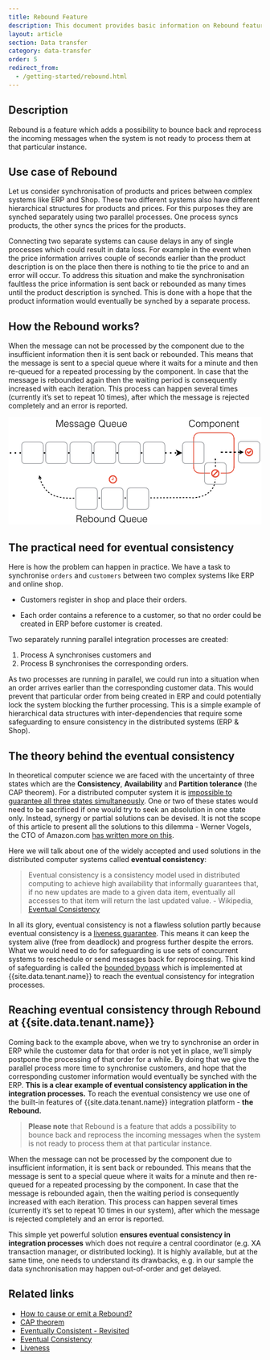 ```yaml
---
title: Rebound Feature
description: This document provides basic information on Rebound feature and which possibility it adds to bounce back and reprocess the incoming messages when the system is not ready to process them at that particular instance.
layout: article
section: Data transfer
category: data-transfer
order: 5
redirect_from:
  - /getting-started/rebound.html
---
```


## Description

Rebound is a feature which adds a possibility to bounce back and reprocess the incoming messages when the system is not ready to process them at that particular instance.

## Use case of Rebound

Let us consider synchronisation of products and prices between complex systems like ERP and Shop. These two different systems also have different hierarchical structures for products and prices. For this purposes they are synched separately using two parallel processes. One process syncs products, the other syncs the prices for the products.

Connecting two separate systems can cause delays in any of single processes which could result in data loss. For example in the event when the price information arrives couple of seconds earlier than the product description is on the place then there is nothing to tie the price to and an error will occur. To address this situation and make the synchronisation faultless the price information is sent back or rebounded as many times until the product description is synched. This is done with a hope that the product information would eventually be synched by a separate process.

## How the Rebound works?

When the message can not be processed by the component due to the insufficient information then it is sent back or rebounded. This means that the message is sent to a special queue where it waits for a minute and then re-queued for a repeated processing by the component. In case that the message is rebounded again then the waiting period is consequently increased with each iteration. This process can happen several times (currently it’s set to repeat 10 times), after which the message is rejected completely and an error is reported.

![Rebound-schematics](/assets/img/rebound/rebound-schematics.png)

## The practical need for eventual consistency

Here is how the problem can happen in practice. We have a task to synchronise `orders` and `customers` between two complex systems like ERP and online shop.

  * Customers register in shop and place their orders.

  * Each order contains a reference to a customer, so that no order could be created in ERP before customer is created.

Two separately running parallel integration processes are created:

  1. Process A synchronises customers and
  2. Process B synchronises the corresponding orders.

As two processes are running in parallel, we could run into a situation when an order arrives earlier than the corresponding customer data. This would prevent that particular order from being created in ERP and could potentially lock the system blocking the further processing.
This is a simple example of hierarchical data structures with inter-dependencies that require some safeguarding to ensure consistency in the distributed systems (ERP & Shop).

## The theory behind the eventual consistency

In theoretical computer science we are faced with the uncertainty of three states which are the **Consistency**, **Availability** and **Partition tolerance** (the CAP theorem). For a distributed computer system it is [impossible to guarantee all three states simultaneously](https://en.wikipedia.org/wiki/CAP_theorem). One or two of these states would need to be sacrificed if one would try to seek an absolution in one state only. Instead, synergy or partial solutions can be devised. It is not the scope of this article to present all the solutions to this dilemma - Werner Vogels, the CTO of Amazon.com [has written more on this](https://www.allthingsdistributed.com/2008/12/eventually_consistent.html).

Here we will talk about one of the widely accepted and used solutions in the distributed computer systems called **eventual consistency**:

>Eventual consistency is a consistency model used in distributed computing to achieve high availability that informally guarantees that, if no new updates are made to a given data item, eventually all accesses to that item will return the last updated value.                                                                - Wikipedia, [Eventual Consistency](https://en.wikipedia.org/wiki/Eventual_consistency)

In all its glory, eventual consistency is not a flawless solution partly because eventual consistency is a [liveness guarantee](https://en.wikipedia.org/wiki/Liveness). This means it can keep the system alive (free from deadlock) and progress further despite the errors. What we would need to do for safeguarding is use sets of concurrent systems to reschedule or send messages back for reprocessing. This kind of safeguarding is called the [bounded bypass](https://en.wikipedia.org/wiki/Liveness) which is implemented at {{site.data.tenant.name}} to reach the eventual consistency for integration processes.

## Reaching eventual consistency through Rebound at {{site.data.tenant.name}}

Coming back to the example above, when we try to synchronise an order in ERP while the customer data for that order is not yet in place, we’ll simply postpone the processing of that order for a while. By doing that we give the parallel process more time to synchronise customers, and hope that the corresponding customer information would eventually be synched with the ERP. **This is a clear example of eventual consistency application in the integration processes.** To reach the eventual consistency we use one of the built-in features of {{site.data.tenant.name}} integration platform - **the Rebound.**

> **Please note** that Rebound is a feature that adds a possibility to bounce back and reprocess the incoming messages when the system is not ready to process them at that particular instance.

When the message can not be processed by the component due to insufficient information, it is sent back or rebounded. This means that the message is sent to a special queue where it waits for a minute and then re-queued for a repeated processing by the component. In case that the message is rebounded again, then the waiting period is consequently increased with each iteration. This process can happen several times (currently it’s set to repeat 10 times in our system), after which the message is rejected completely and an error is reported.

This simple yet powerful solution **ensures eventual consistency in integration processes** which does not require a central coordinator (e.g. XA transaction manager, or distributed locking). It is highly available, but at the same time, one needs to understand its drawbacks, e.g. in our sample the data synchronisation may happen out-of-order and get delayed.

## Related links

- [How to cause or emit a Rebound?](/guides/how-to-cause-or-emit-a-rebound)
- [CAP theorem](https://en.wikipedia.org/wiki/CAP_theorem)
- [Eventually Consistent - Revisited](https://www.allthingsdistributed.com/2008/12/eventually_consistent.html)
- [Eventual Consistency](https://en.wikipedia.org/wiki/Eventual_consistency)
- [Liveness](https://en.wikipedia.org/wiki/Liveness)
